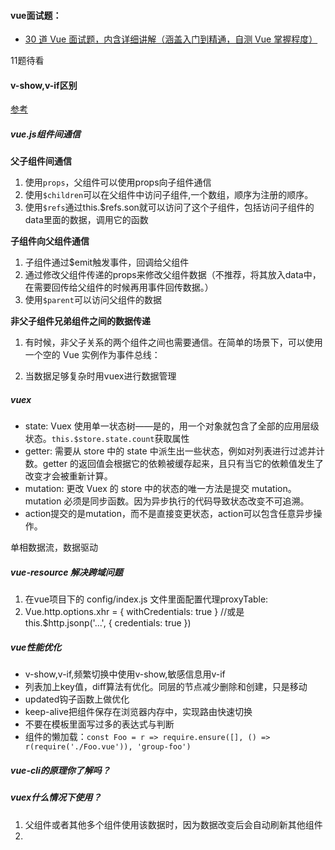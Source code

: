 #### vue面试题：
- [30 道 Vue 面试题，内含详细讲解（涵盖入门到精通，自测 Vue 掌握程度）](https://juejin.im/post/5d59f2a451882549be53b170)

11题待看

#### v-show,v-if区别
[参考](https://cn.vuejs.org/v2/guide/conditional.html#%E7%94%A8-key-%E7%AE%A1%E7%90%86%E5%8F%AF%E5%A4%8D%E7%94%A8%E7%9A%84%E5%85%83%E7%B4%A0)

##### vue.js组件间通信
**父子组件间通信**
1. 使用`props`，父组件可以使用props向子组件通信
2. 使用`$children`可以在父组件中访问子组件,一个数组，顺序为注册的顺序。
3. 使用`$refs`通过this.$refs.son就可以访问了这个子组件，包括访问子组件的data里面的数据，调用它的函数

**子组件向父组件通信**
1. 子组件通过$emit触发事件，回调给父组件
2. 通过修改父组件传递的props来修改父组件数据（不推荐，将其放入data中，在需要回传给父组件的时候再用事件回传数据。）
3. 使用`$parent`可以访问父组件的数据

**非父子组件兄弟组件之间的数据传递**
1. 有时候，非父子关系的两个组件之间也需要通信。在简单的场景下，可以使用一个空的 Vue 实例作为事件总线：

2. 当数据足够复杂时用vuex进行数据管理


##### vuex
- state: Vuex 使用单一状态树——是的，用一个对象就包含了全部的应用层级状态。`this.$store.state.count`获取属性
- getter: 需要从 store 中的 state 中派生出一些状态，例如对列表进行过滤并计数。getter 的返回值会根据它的依赖被缓存起来，且只有当它的依赖值发生了改变才会被重新计算。
- mutation: 更改 Vuex 的 store 中的状态的唯一方法是提交 mutation。mutation 必须是同步函数。因为异步执行的代码导致状态改变不可追溯。
- action提交的是mutation，而不是直接变更状态，action可以包含任意异步操作。

单相数据流，数据驱动

##### vue-resource 解决跨域问题
1. 在vue项目下的 config/index.js 文件里面配置代理proxyTable:
2. Vue.http.options.xhr = { withCredentials: true }
   //或是
   this.$http.jsonp('...', { credentials: true })


##### vue性能优化

- v-show,v-if,频繁切换中使用v-show,敏感信息用v-if
- 列表加上key值，diff算法有优化。同层的节点减少删除和创建，只是移动
- updated钩子函数上做优化
- keep-alive把组件保存在浏览器内存中，实现路由快速切换
- 不要在模板里面写过多的表达式与判断
- 组件的懒加载：`const Foo = r => require.ensure([], () => r(require('./Foo.vue')), 'group-foo')`

##### vue-cli的原理你了解吗？

##### vuex什么情况下使用？
1. 父组件或者其他多个组件使用该数据时，因为数据改变后会自动刷新其他组件
2.
